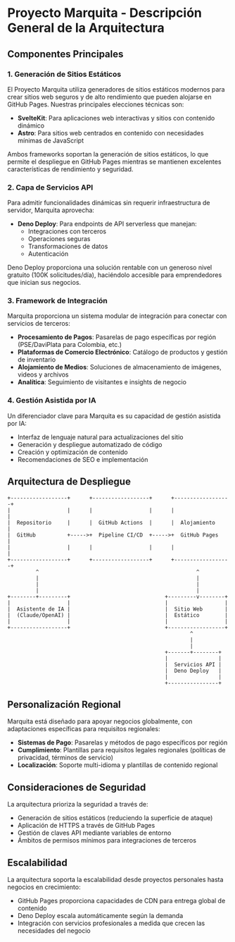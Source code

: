 # Proyecto Marquita - Descripción General de la Arquitectura

## Componentes Principales

### 1. Generación de Sitios Estáticos

El Proyecto Marquita utiliza generadores de sitios estáticos modernos para crear sitios web seguros y de alto rendimiento que pueden alojarse en GitHub Pages. Nuestras principales elecciones técnicas son:

- **SvelteKit**: Para aplicaciones web interactivas y sitios con contenido dinámico
- **Astro**: Para sitios web centrados en contenido con necesidades mínimas de JavaScript

Ambos frameworks soportan la generación de sitios estáticos, lo que permite el despliegue en GitHub Pages mientras se mantienen excelentes características de rendimiento y seguridad.

### 2. Capa de Servicios API

Para admitir funcionalidades dinámicas sin requerir infraestructura de servidor, Marquita aprovecha:

- **Deno Deploy**: Para endpoints de API serverless que manejan:
  - Integraciones con terceros
  - Operaciones seguras
  - Transformaciones de datos
  - Autenticación

Deno Deploy proporciona una solución rentable con un generoso nivel gratuito (100K solicitudes/día), haciéndolo accesible para emprendedores que inician sus negocios.

### 3. Framework de Integración

Marquita proporciona un sistema modular de integración para conectar con servicios de terceros:

- **Procesamiento de Pagos**: Pasarelas de pago específicas por región (PSE/DaviPlata para Colombia, etc.)
- **Plataformas de Comercio Electrónico**: Catálogo de productos y gestión de inventario
- **Alojamiento de Medios**: Soluciones de almacenamiento de imágenes, videos y archivos
- **Analítica**: Seguimiento de visitantes e insights de negocio

### 4. Gestión Asistida por IA

Un diferenciador clave para Marquita es su capacidad de gestión asistida por IA:

- Interfaz de lenguaje natural para actualizaciones del sitio
- Generación y despliegue automatizado de código
- Creación y optimización de contenido
- Recomendaciones de SEO e implementación

## Arquitectura de Despliegue

```
+------------------+      +------------------+      +------------------+
|                  |      |                  |      |                  |
|  Repositorio     |      |  GitHub Actions  |      |  Alojamiento     |
|  GitHub          +----->+  Pipeline CI/CD  +----->+  GitHub Pages    |
|                  |      |                  |      |                  |
+------------------+      +------------------+      +------------------+
         ^                                                  ^
         |                                                  |
         |                                                  |
         |                                                  |
+--------+---------+                              +---------v--------+
|                  |                              |                  |
|  Asistente de IA |                              |  Sitio Web       |
|  (Claude/OpenAI) |                              |  Estático        |
|                  |                              |                  |
+------------------+                              +------------------+
                                                          ^
                                                          |
                                                          |
                                                  +-------+--------+
                                                  |                |
                                                  |  Servicios API |
                                                  |  Deno Deploy   |
                                                  |                |
                                                  +----------------+
```

## Personalización Regional

Marquita está diseñado para apoyar negocios globalmente, con adaptaciones específicas para requisitos regionales:

- **Sistemas de Pago**: Pasarelas y métodos de pago específicos por región
- **Cumplimiento**: Plantillas para requisitos legales regionales (políticas de privacidad, términos de servicio)
- **Localización**: Soporte multi-idioma y plantillas de contenido regional

## Consideraciones de Seguridad

La arquitectura prioriza la seguridad a través de:

- Generación de sitios estáticos (reduciendo la superficie de ataque)
- Aplicación de HTTPS a través de GitHub Pages
- Gestión de claves API mediante variables de entorno
- Ámbitos de permisos mínimos para integraciones de terceros

## Escalabilidad

La arquitectura soporta la escalabilidad desde proyectos personales hasta negocios en crecimiento:

- GitHub Pages proporciona capacidades de CDN para entrega global de contenido
- Deno Deploy escala automáticamente según la demanda
- Integración con servicios profesionales a medida que crecen las necesidades del negocio
